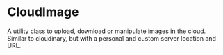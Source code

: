 # CloudImage
A utility class to upload, download or manipulate images in the cloud. Similar to cloudinary, but with a personal and custom server location and URL.
